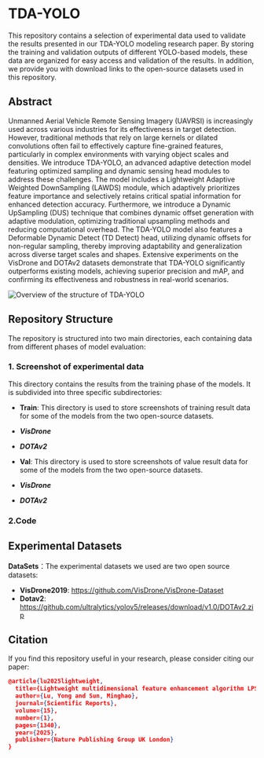# TDA-YOLO
This repository contains a selection of experimental data used to validate the results presented in our TDA-YOLO modeling research paper. By storing the training and validation outputs of different YOLO-based models, these data are organized for easy access and validation of the results. In addition, we provide you with download links to the open-source datasets used in this repository.
## Abstract
Unmanned Aerial Vehicle Remote Sensing Imagery (UAVRSI) is increasingly used across various industries for its effectiveness in target detection. However, traditional methods that rely on large kernels or dilated convolutions often fail to effectively capture fine-grained features, particularly in complex environments with varying object scales and densities. We introduce TDA-YOLO, an advanced adaptive detection model featuring optimized sampling and dynamic sensing head modules to address these challenges. The model includes a Lightweight Adaptive Weighted DownSampling (LAWDS) module, which adaptively prioritizes feature importance and selectively retains critical spatial information for enhanced detection accuracy. Furthermore, we introduce a Dynamic UpSampling (DUS) technique that combines dynamic offset generation with adaptive modulation, optimizing traditional upsampling methods and reducing computational overhead. The TDA-YOLO model also features a Deformable Dynamic Detect (TD Detect) head, utilizing dynamic offsets for non-regular sampling, thereby improving adaptability and generalization across diverse target scales and shapes. Extensive experiments on the VisDrone and DOTAv2 datasets demonstrate that TDA-YOLO significantly outperforms existing models, achieving superior precision and mAP, and confirming its effectiveness and robustness in real-world scenarios. 

![Overview of the structure of TDA-YOLO](/images/TDA-YOLO.png)

## Repository Structure

The repository is structured into two main directories, each containing data from different phases of model evaluation:

### 1. Screenshot of experimental data

This directory contains the results from the training phase of the models. It is subdivided into three specific subdirectories:

- **Train**: This directory is used to store screenshots of training result data for some of the models from the two open-source datasets.
- ***VisDrone***
- ***DOTAv2***
  
- **Val**: This directory is used to store screenshots of value result data for some of the models from the two open-source datasets.
- ***VisDrone***
- ***DOTAv2***

### 2.Code

## Experimental Datasets
 **DataSets**：The experimental datasets we used are two open source datasets:
   - **VisDrone2019**: https://github.com/VisDrone/VisDrone-Dataset
   - **Dotav2**: https://github.com/ultralytics/yolov5/releases/download/v1.0/DOTAv2.zip

## Citation

If you find this repository useful in your research, please consider citing our paper:
```json
@article{lu2025lightweight,
  title={Lightweight multidimensional feature enhancement algorithm LPS-YOLO for UAV remote sensing target detection},
  author={Lu, Yong and Sun, Minghao},
  journal={Scientific Reports},
  volume={15},
  number={1},
  pages={1340},
  year={2025},
  publisher={Nature Publishing Group UK London}
}
```

